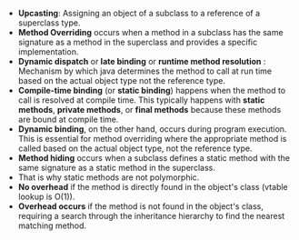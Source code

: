 - **Upcasting**: Assigning an object of a subclass to a reference of a superclass type.
- **Method Overriding** occurs when a method in a subclass has the same signature as a method in the superclass and provides a specific implementation.
- **Dynamic dispatch** or **late binding** or **runtime method resolution** : Mechanism by which java determines the method to call at run time based on the actual object type not the reference type.
-  **Compile-time binding** (or **static binding**) happens when the method to call is resolved at compile time. This typically happens with **static methods**, **private methods**, or **final methods** because these methods are bound at compile time.
- **Dynamic binding**, on the other hand, occurs during program execution. This is essential for method overriding where the appropriate method is called based on the actual object type, not the reference type.
- **Method hiding** occurs when a subclass defines a static method with the same signature as a static method in the superclass.
- That is why static methods are not polymorphic.
 - **No overhead** if the method is directly found in the object's class (vtable lookup is O(1)).
- **Overhead occurs** if the method is not found in the object's class, requiring a search through the inheritance hierarchy to find the nearest matching method.